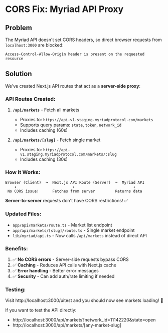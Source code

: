 # CORS Fix: Myriad API Proxy

## Problem
The Myriad API doesn't set CORS headers, so direct browser requests from `localhost:3000` are blocked:
```
Access-Control-Allow-Origin header is present on the requested resource
```

## Solution
We've created Next.js API routes that act as a **server-side proxy**:

### API Routes Created:

1. **`/api/markets`** - Fetch all markets
   - Proxies to: `https://api-v1.staging.myriadprotocol.com/markets`
   - Supports query params: `state`, `token`, `network_id`
   - Includes caching (60s)

2. **`/api/markets/[slug]`** - Fetch single market
   - Proxies to: `https://api-v1.staging.myriadprotocol.com/markets/:slug`
   - Includes caching (30s)

### How It Works:

```
Browser (Client)  →  Next.js API Route (Server)  →  Myriad API
    ↓                         ↓                          ↓
 No CORS issue!      Fetches from server         Returns data
```

**Server-to-server** requests don't have CORS restrictions! ✅

### Updated Files:

- `app/api/markets/route.ts` - Market list endpoint
- `app/api/markets/[slug]/route.ts` - Single market endpoint  
- `lib/myriad/api.ts` - Now calls `/api/markets` instead of direct API

### Benefits:

1. ✅ **No CORS errors** - Server-side requests bypass CORS
2. ✅ **Caching** - Reduces API calls with Next.js cache
3. ✅ **Error handling** - Better error messages
4. ✅ **Security** - Can add auth/rate limiting if needed

### Testing:

Visit http://localhost:3000/uitest and you should now see markets loading! 🎉

If you want to test the API directly:
- http://localhost:3000/api/markets?network_id=11142220&state=open
- http://localhost:3000/api/markets/[any-market-slug]
